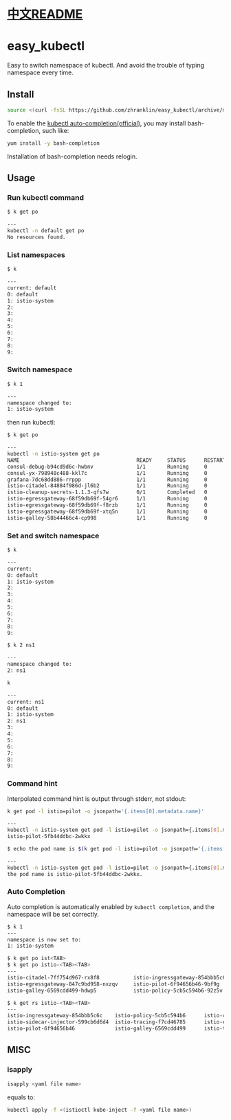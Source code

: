 # [中文README](./README_ZH.md)

# easy_kubectl
Easy to switch namespace of kubectl. And avoid the trouble of typing namespace every time.

## Install
```bash
source <(curl -fsSL https://github.com/zhranklin/easy_kubectl/archive/master.zip | tar xzO easy_kubectl-master/install.sh)
```

To enable the [kubectl auto-completion(official)](https://kubernetes.io/docs/reference/kubectl/cheatsheet/#kubectl-autocomplete), you may install bash-completion, such like:

```bash
yum install -y bash-completion
```

Installation of bash-completion needs relogin.

## Usage
### Run kubectl command
```bash
$ k get po

---
kubectl -n default get po
No resources found.
```


### List namespaces

```bash
$ k

---
current: default
0: default
1: istio-system
2:
3:
4:
5:
6:
7:
8:
9:
```

### Switch namespace

```bash
$ k 1

---
namespace changed to:
1: istio-system
```

then run kubectl:

```bash
$ k get po

---
kubectl -n istio-system get po
NAME                                      READY     STATUS      RESTARTS   AGE
consul-debug-b94cd9d6c-hwbnv              1/1       Running     0          4d
consul-yx-798948c488-kkl7c                1/1       Running     0          5d
grafana-7dc68dd886-rrppp                  1/1       Running     0          6d
istio-citadel-84884f986d-jl6b2            1/1       Running     0          6d
istio-cleanup-secrets-1.1.3-qfs7w         0/1       Completed   0          6d
istio-egressgateway-68f59db69f-54gr6      1/1       Running     0          1h
istio-egressgateway-68f59db69f-f8rzb      1/1       Running     0          3h
istio-egressgateway-68f59db69f-xtq5n      1/1       Running     0          6d
istio-galley-58b44466c4-cp998             1/1       Running     0          6d
```

### Set and switch namespace
```bash
$ k

---
current:
0: default
1: istio-system
2:
3:
4:
5:
6:
7:
8:
9:
```

```bash
$ k 2 ns1

---
namespace changed to:
2: ns1
```

```bash
k

---
current: ns1
0: default
1: istio-system
2: ns1
3:
4:
5:
6:
7:
8:
9:
```

### Command hint

Interpolated command hint is output through stderr, not stdout:

```bash
k get pod -l istio=pilot -o jsonpath='{.items[0].metadata.name}'

---
kubectl -n istio-system get pod -l istio=pilot -o jsonpath={.items[0].metadata.name}
istio-pilot-5fb44ddbc-2wkkx
```

```bash
$ echo the pod name is $(k get pod -l istio=pilot -o jsonpath='{.items[0].metadata.name}').

---
kubectl -n istio-system get pod -l istio=pilot -o jsonpath={.items[0].metadata.name}
the pod name is istio-pilot-5fb44ddbc-2wkkx.
```

### Auto Completion
Auto completion is automatically enabled by `kubectl completion`, and the namespace will be set correctly.

```bash
$ k 1
---
namespace is now set to:
1: istio-system

$ k get po ist<TAB>
$ k get po istio-<TAB><TAB>
---
istio-citadel-7ff754d967-rx8f8           istio-ingressgateway-854bbb5c6c-jk7b5    istio-sidecar-injector-599cb6d6d4-86b6r
istio-egressgateway-847c9bd958-nxzqv     istio-pilot-6f94656b46-9bf9g             istio-telemetry-5c4867756d-2v4gf
istio-galley-6569cdd499-hdwp5            istio-policy-5cb5c594b6-92z5v            istio-tracing-f7cd46785-k8z6d

$ k get rs istio-<TAB><TAB>
---
istio-ingressgateway-854bbb5c6c    istio-policy-5cb5c594b6      istio-citadel-7ff754d967           
istio-sidecar-injector-599cb6d6d4  istio-tracing-f7cd46785      istio-egressgateway-847c9bd958
istio-pilot-6f94656b46             istio-galley-6569cdd499      istio-telemetry-5c4867756d
```

## MISC
### isapply
```bash
isapply <yaml file name>
```

equals to:

```bash
kubectl apply -f <(istioctl kube-inject -f <yaml file name>)
```
